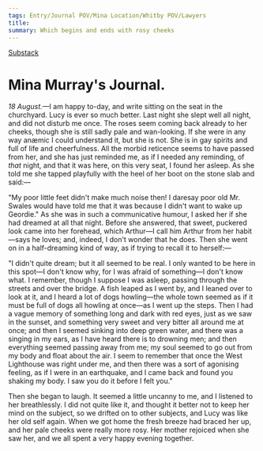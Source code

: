 ```yaml
---
tags: Entry/Journal POV/Mina Location/Whitby POV/Lawyers 
title: 
summary: Which begins and ends with rosy cheeks
---
```


[Substack](https://draculadaily.substack.com/p/dracula-august-18-417)

# Mina Murray's Journal.

_18 August._—I am happy to-day, and write sitting on the seat in the churchyard. Lucy is ever so much better. Last night she slept well all night, and did not disturb me once. The roses seem coming back already to her cheeks, though she is still sadly pale and wan-looking. If she were in any way anæmic I could understand it, but she is not. She is in gay spirits and full of life and cheerfulness. All the morbid reticence seems to have passed from her, and she has just reminded me, as if I needed any reminding, of _that_ night, and that it was here, on this very seat, I found her asleep. As she told me she tapped playfully with the heel of her boot on the stone slab and said:—

"My poor little feet didn't make much noise then! I daresay poor old Mr. Swales would have told me that it was because I didn't want to wake up Geordie." As she was in such a communicative humour, I asked her if she had dreamed at all that night. Before she answered, that sweet, puckered look came into her forehead, which Arthur—I call him Arthur from her habit—says he loves; and, indeed, I don't wonder that he does. Then she went on in a half-dreaming kind of way, as if trying to recall it to herself:—

"I didn't quite dream; but it all seemed to be real. I only wanted to be here in this spot—I don't know why, for I was afraid of something—I don't know what. I remember, though I suppose I was asleep, passing through the streets and over the bridge. A fish leaped as I went by, and I leaned over to look at it, and I heard a lot of dogs howling—the whole town seemed as if it must be full of dogs all howling at once—as I went up the steps. Then I had a vague memory of something long and dark with red eyes, just as we saw in the sunset, and something very sweet and very bitter all around me at once; and then I seemed sinking into deep green water, and there was a singing in my ears, as I have heard there is to drowning men; and then everything seemed passing away from me; my soul seemed to go out from my body and float about the air. I seem to remember that once the West Lighthouse was right under me, and then there was a sort of agonising feeling, as if I were in an earthquake, and I came back and found you shaking my body. I saw you do it before I felt you."

Then she began to laugh. It seemed a little uncanny to me, and I listened to her breathlessly. I did not quite like it, and thought it better not to keep her mind on the subject, so we drifted on to other subjects, and Lucy was like her old self again. When we got home the fresh breeze had braced her up, and her pale cheeks were really more rosy. Her mother rejoiced when she saw her, and we all spent a very happy evening together.